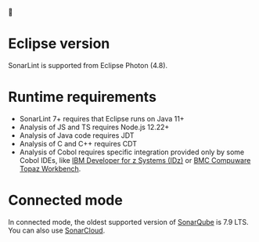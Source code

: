 :construction: 

# Eclipse version

SonarLint is supported from Eclipse Photon (4.8).

# Runtime requirements

* SonarLint 7+ requires that Eclipse runs on Java 11+
* Analysis of JS and TS requires Node.js 12.22+
* Analysis of Java code requires JDT
* Analysis of C and C++ requires CDT
* Analysis of Cobol requires specific integration provided only by some Cobol IDEs, like [IBM Developer for z Systems (IDz)](https://community.ibm.com/community/user/ibmz-and-linuxone/blogs/blog-entry1/2017/07/07/sonarlint-integration-with-developer-for-zsystems) or [BMC Compuware Topaz Workbench](https://devops.api.bmc.com/guidelines/ispw/ispw_projects.html#setting-up-usage-of-sonar-lint).

# Connected mode

In connected mode, the oldest supported version of [SonarQube](https://sonarqube.org) is 7.9 LTS. You can also use [SonarCloud](https://sonarcloud.io).
